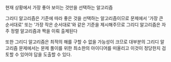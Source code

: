 현재 상황에서 가장 좋아 보이는 것만을 선택하는 알고리즘

그리디 알고리즘은 기준에 따라 좋은 것을 선택하는 알고리즘이므로 문제에서 '가장 큰 순서대로' 또는 '가장 작은 순서대로'와 같은 기준을 제시해주므로 그리디 알고리즘은 자주 정렬 알고리즘과 짝을 이뤄 출제된다

또한 그리디 알고리즘은 최적의 해를 구할 수 없을 가능성이 크므로 대부분의 그리디 알고리즘 문제에서는 문제 풀이를 위한 최소한의 아이디어를 떠올리고 이것이 정당한지 검토할 수 있어야 답을 도출할 수 있다.
